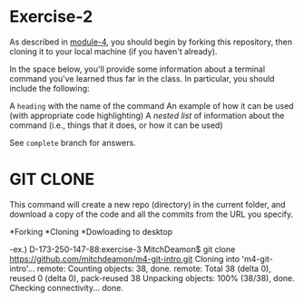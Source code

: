 # Exercise-2

As described in [module-4](https://github.com/INFO-201/m4-git-intro), you should begin by forking this repository, then cloning it to your local machine (if you haven't already).

In the space below, you'll provide some information about a terminal command you've learned thus far in the class. In particular, you should include the following:

A `heading` with the name of the command
An example of how it can be used (with appropriate code highlighting)
A _nested list_ of information about the command (i.e., things that it does, or how it can be used)

See `complete` branch for answers.

# GIT CLONE

This command will create a new repo (directory) in the current folder, and download a copy of the code and all the commits from the URL you specify.
                    
 *Forking
 *Cloning
  *Dowloading to desktop

-ex.)
        D-173-250-147-88:exercise-3 MitchDeamon$ git clone https://github.com/mitchdeamon/m4-git-intro.git
        Cloning into 'm4-git-intro'...
        remote: Counting objects: 38, done.
        remote: Total 38 (delta 0), reused 0 (delta 0), pack-reused 38
        Unpacking objects: 100% (38/38), done.
        Checking connectivity... done.
        
